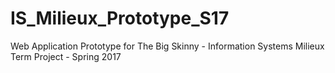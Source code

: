 #  IS_Milieux_Prototype_S17
Web Application Prototype for The Big Skinny - Information Systems Milieux Term Project - Spring 2017

